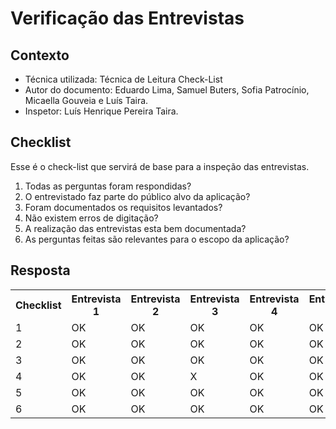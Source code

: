# Verificação das Entrevistas


## Contexto
- Técnica utilizada: Técnica de Leitura Check-List
- Autor do documento: Eduardo Lima, Samuel Buters, Sofia Patrocínio, Micaella Gouveia e Luís Taira.
- Inspetor: Luís Henrique Pereira Taira.


## Checklist
Esse é o check-list que servirá de base para a inspeção das entrevistas.
<br>

1. Todas as perguntas foram respondidas?
2. O entrevistado faz parte do público alvo da aplicação?
3. Foram documentados os requisitos levantados?
4. Não existem erros de digitação?
5. A realização das entrevistas esta bem documentada?
6. As perguntas feitas são relevantes para o escopo da aplicação?

## Resposta

<table class="checklist">
	<tr>
		<th class="checklist_header">Checklist</th>
		<th>Entrevista 1</th>
		<th>Entrevista 2</th>
        <th>Entrevista 3</th>
        <th>Entrevista 4</th>
        <th>Entrevista 5</th>
	</tr>
	<tr>
		<td>1</td>
        <td>OK</td>
        <td>OK</td>
        <td>OK</td>
        <td>OK</td>
        <td>OK</td>
	</tr>
	<tr>
		<td>2</td>
        <td>OK</td>
        <td>OK</td>
        <td>OK</td>
        <td>OK</td>
        <td>OK</td>
	</tr>
	<tr>
		<td>3</td>
        <td>OK</td>
        <td>OK</td>
        <td>OK</td>
        <td>OK</td>
        <td>OK</td>
	</tr>
    <tr>
		<td>4</td>
        <td>OK</td>
        <td>OK</td>
        <td>X</td>
        <td>OK</td>
        <td>OK</td>
	</tr>
    <tr>
		<td>5</td>
        <td>OK</td>
        <td>OK</td>
        <td>OK</td>
        <td>OK</td>
        <td>OK</td>
	</tr>
    <tr>
		<td>6</td>
        <td>OK</td>
        <td>OK</td>
        <td>OK</td>
        <td>OK</td>
        <td>OK</td>
	</tr>
</table> 
<br>